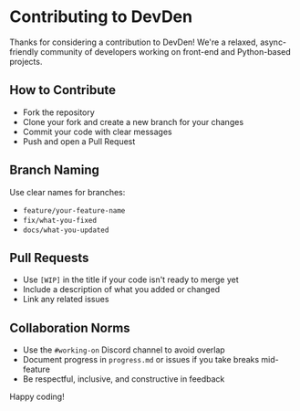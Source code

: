 # Contributing to DevDen

Thanks for considering a contribution to DevDen! We're a relaxed, async-friendly community of developers working on front-end and Python-based projects.

## How to Contribute

- Fork the repository
- Clone your fork and create a new branch for your changes
- Commit your code with clear messages
- Push and open a Pull Request

## Branch Naming

Use clear names for branches:
- `feature/your-feature-name`
- `fix/what-you-fixed`
- `docs/what-you-updated`

## Pull Requests

- Use `[WIP]` in the title if your code isn't ready to merge yet
- Include a description of what you added or changed
- Link any related issues

## Collaboration Norms

- Use the `#working-on` Discord channel to avoid overlap
- Document progress in `progress.md` or issues if you take breaks mid-feature
- Be respectful, inclusive, and constructive in feedback

Happy coding!

